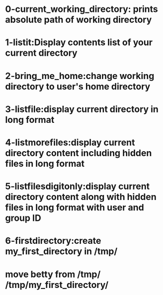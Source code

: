 # 0-current_working_directory: prints absolute path of working directory
# 1-listit:Display contents list of your current directory
# 2-bring_me_home:change working directory to user's home directory
# 3-listfile:display current directory in long format
# 4-listmorefiles:display current directory content including hidden files in long format
# 5-listfilesdigitonly:display current directory content along with hidden files in long format with user and group ID
# 6-firstdirectory:create my_first_directory in /tmp/
# move betty from /tmp/ /tmp/my_first_directory/
